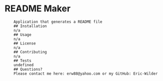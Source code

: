 # README Maker
        Application that generates a README file
        ## Installation
        n/a
        ## Usage
        n/a
        ## License
        n/a
        ## Contributing
        n/a
        ## Tests
        undefined
        ## Questions?
        Please contact me here: erw88@yahoo.com or my GitHub: Eric-Wilder